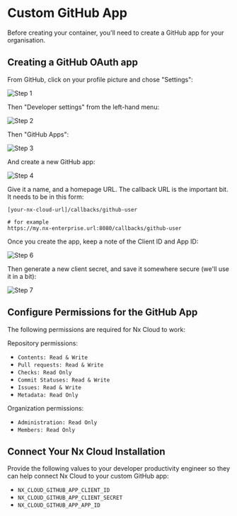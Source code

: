 # Custom GitHub App

Before creating your container, you'll need to create a GitHub app for your organisation.

## Creating a GitHub OAuth app

From GitHub, click on your profile picture and chose "Settings":

![Step 1](/nx-cloud/enterprise/on-premise/images/github_auth_step_1.png)

Then "Developer settings" from the left-hand menu:

![Step 2](/nx-cloud/enterprise/on-premise/images/github_auth_step_2.png)

Then "GitHub Apps":

![Step 3](/nx-cloud/enterprise/on-premise/images/github_custom_app_step_3.avif)

And create a new GitHub app:

![Step 4](/nx-cloud/enterprise/on-premise/images/github_custom_app_step_5.avif)

Give it a name, and a homepage URL. The callback URL is the important bit. It needs to be in this form:

```
[your-nx-cloud-url]/callbacks/github-user

# for example
https://my.nx-enterprise.url:8080/callbacks/github-user
```

Once you create the app, keep a note of the Client ID and App ID:

![Step 6](/nx-cloud/enterprise/on-premise/images/github_custom_app_step_6.avif)

Then generate a new client secret, and save it somewhere secure (we'll use it in a bit):

![Step 7](/nx-cloud/enterprise/on-premise/images/github_auth_step_7.png)

## Configure Permissions for the GitHub App

The following permissions are required for Nx Cloud to work:

Repository permissions:

- `Contents: Read & Write`
- `Pull requests: Read & Write`
- `Checks: Read Only`
- `Commit Statuses: Read & Write`
- `Issues: Read & Write`
- `Metadata: Read Only`

Organization permissions:

- `Administration: Read Only`
- `Members: Read Only`

## Connect Your Nx Cloud Installation

Provide the following values to your developer productivity engineer so they can help connect Nx Cloud to your custom GitHub app:

- `NX_CLOUD_GITHUB_APP_CLIENT_ID`
- `NX_CLOUD_GITHUB_APP_CLIENT_SECRET`
- `NX_CLOUD_GITHUB_APP_APP_ID`
